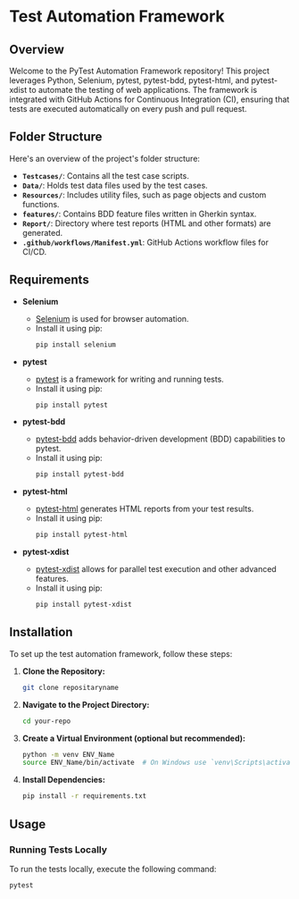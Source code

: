 # Test Automation Framework

## Overview

Welcome to the PyTest Automation Framework repository! This project leverages Python, Selenium, pytest, pytest-bdd, pytest-html, and pytest-xdist to automate the testing of web applications. The framework is integrated with GitHub Actions for Continuous Integration (CI), ensuring that tests are executed automatically on every push and pull request.

## Folder Structure

Here's an overview of the project's folder structure:

- **`Testcases/`**: Contains all the test case scripts.
- **`Data/`**: Holds test data files used by the test cases.
- **`Resources/`**: Includes utility files, such as page objects and custom functions.
- **`features/`**: Contains BDD feature files written in Gherkin syntax.
- **`Report/`**: Directory where test reports (HTML and other formats) are generated.
- **`.github/workflows/Manifest.yml`**: GitHub Actions workflow files for CI/CD.

## Requirements

- **Selenium**
  - [Selenium](https://pypi.org/project/selenium/) is used for browser automation.
  - Install it using pip:
    ```bash
    pip install selenium
    ```

- **pytest**
  - [pytest](https://pypi.org/project/pytest/) is a framework for writing and running tests.
  - Install it using pip:
    ```bash
    pip install pytest
    ```

- **pytest-bdd**
  - [pytest-bdd](https://pypi.org/project/pytest-bdd/) adds behavior-driven development (BDD) capabilities to pytest.
  - Install it using pip:
    ```bash
    pip install pytest-bdd
    ```

- **pytest-html**
  - [pytest-html](https://pypi.org/project/pytest-html/) generates HTML reports from your test results.
  - Install it using pip:
    ```bash
    pip install pytest-html
    ```

- **pytest-xdist**
  - [pytest-xdist](https://pypi.org/project/pytest-xdist/) allows for parallel test execution and other advanced features.
  - Install it using pip:
    ```bash
    pip install pytest-xdist

## Installation

To set up the test automation framework, follow these steps:

1. **Clone the Repository:**
    ```bash
    git clone repositaryname
    ```

2. **Navigate to the Project Directory:**
    ```bash
    cd your-repo
    ```

3. **Create a Virtual Environment (optional but recommended):**
    ```bash
    python -m venv ENV_Name
    source ENV_Name/bin/activate  # On Windows use `venv\Scripts\activate`
    ```

4. **Install Dependencies:**
    ```bash
    pip install -r requirements.txt
    ```



## Usage

### Running Tests Locally

To run the tests locally, execute the following command:

```bash
pytest
